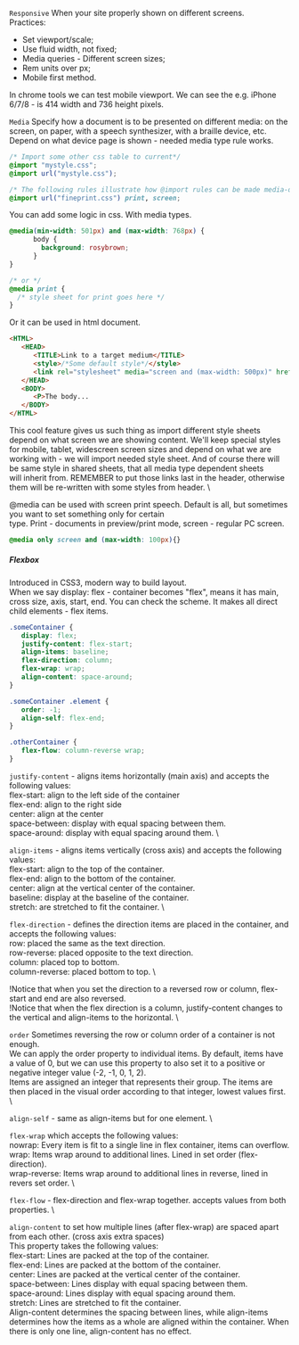 `Responsive`
When your site properly shown on different screens. \
Practices:
 - Set viewport/scale;
 - Use fluid width, not fixed;
 - Media queries - Different screen sizes;
 - Rem units over px;
 - Mobile first method.

In chrome tools we can test mobile viewport. We can see the e.g. iPhone 6/7/8 - is 414 width and 736 height pixels.

`Media`
Specify how a document is to be presented on different media: on the screen, on paper, with a speech synthesizer, with a braille device, etc.
Depend on what device page is shown - needed media type rule works.

```css
/* Import some other css table to current*/
@import "mystyle.css";
@import url("mystyle.css");

/* The following rules illustrate how @import rules can be made media-dependent: */
@import url("fineprint.css") print, screen;
```

You can add some logic in css. With media types.
```css
@media(min-width: 501px) and (max-width: 768px) {
      body {
        background: rosybrown;
      }
}

/* or */
@media print {
  /* style sheet for print goes here */
}
```
Or it can be used in html document.
```html
<HTML>
   <HEAD>
      <TITLE>Link to a target medium</TITLE>
      <style>/*Some default style*/</style>
      <link rel="stylesheet" media="screen and (max-width: 500px)" href="../css/mobile_devices.css">
   </HEAD>
   <BODY>
      <P>The body...
   </BODY>
</HTML>
```
This cool feature gives us such thing as import different style sheets depend on what screen we are showing content.
We'll keep special styles for mobile, tablet, widescreen screen sizes and depend on what we are working with - we will
import needed style sheet. And of course there will be same style in shared sheets, that all media type dependent sheets\
will inherit from. REMEMBER to put those links last in the header, otherwise them will be re-written with some styles from header. \

@media can be used with screen print speech. Default is all, but sometimes you want to set something only for certain \
type. Print - documents in preview/print mode, screen - regular PC screen.
```css
@media only screen and (max-width: 100px){}
```

##### Flexbox
Introduced in CSS3, modern way to build layout. \
When we say display: flex - container becomes "flex", means it has main, cross size, axis, start, end. You can check 
the scheme. It makes all direct child elements - flex items.

```css
.someContainer {
   display: flex;
   justify-content: flex-start;
   align-items: baseline;
   flex-direction: column;
   flex-wrap: wrap;
   align-content: space-around;
}

.someContainer .element {
   order: -1;
   align-self: flex-end;
}

.otherContainer {
   flex-flow: column-reverse wrap;
}

```
`justify-content` - aligns items horizontally (main axis) and accepts the following values: \
flex-start: align to the left side of the container \
flex-end: align to the right side \
center: align at the center \
space-between: display with equal spacing between them. \
space-around: display with equal spacing around them. \

`align-items` - aligns items vertically (cross axis) and accepts the following values: \
flex-start: align to the top of the container. \
flex-end: align to the bottom of the container. \
center: align at the vertical center of the container. \
baseline: display at the baseline of the container. \
stretch: are stretched to fit the container. \


`flex-direction` - defines the direction items are placed in the container, and accepts the following values: \
row: placed the same as the text direction. \
row-reverse: placed opposite to the text direction. \
column: placed top to bottom. \
column-reverse: placed bottom to top. \

!Notice that when you set the direction to a reversed row or column, flex-start and end are also reversed. \
!Notice that when the flex direction is a column, justify-content changes to the vertical and align-items to the
horizontal. \

`order`
Sometimes reversing the row or column order of a container is not enough. \
We can apply the order property to individual items. By default, items have a value of 0, but we can use this property 
to also set it to a positive or negative integer value (-2, -1, 0, 1, 2). \
Items are assigned an integer that represents their group. The items are then placed in the visual order according to
that integer, lowest values first. \

`align-self` - same as align-items but for one element. \ 

`flex-wrap` which accepts the following values: \
nowrap: Every item is fit to a single line in flex container, items can overflow. \
wrap: Items wrap around to additional lines. Lined in set order (flex-direction). \
wrap-reverse: Items wrap around to additional lines in reverse, lined in revers set order. \

`flex-flow` - flex-direction and flex-wrap together. accepts values from both properties. \

`align-content` to set how multiple lines (after flex-wrap) are spaced apart from each other. (cross axis extra spaces) \
This property takes the following values: \
flex-start: Lines are packed at the top of the container. \
flex-end: Lines are packed at the bottom of the container. \
center: Lines are packed at the vertical center of the container. \
space-between: Lines display with equal spacing between them. \
space-around: Lines display with equal spacing around them. \
stretch: Lines are stretched to fit the container. \
Align-content determines the spacing between lines, while align-items determines how the items as a whole are aligned
within the container. When there is only one line, align-content has no effect.